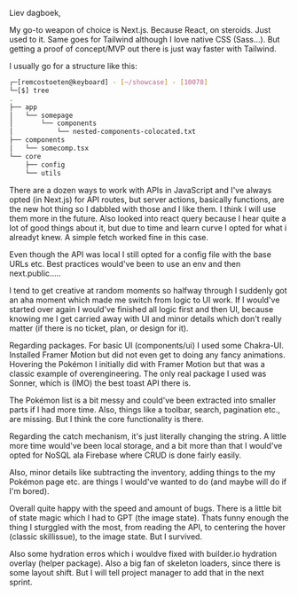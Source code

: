 Liev dagboek,

My go-to weapon of choice is Next.js. Because React, on steroids. Just used to it. Same goes for Tailwind although I love native CSS (Sass...). But getting a proof of concept/MVP out there is just way faster with Tailwind.

I usually go for a structure like this:
```bash
┌─[remcostoeten@keyboard] - [~/showcase] - [10078]
└─[$] tree                                                                                          [11:52:08]
.
├── app
│   └── somepage
│       └── components
│           └── nested-components-colocated.txt
├── components
│   └── somecomp.tsx
└── core
    ├── config
    └── utils
```

There are a dozen ways to work with APIs in JavaScript and I've always opted (in Next.js) for API routes, but server actions, basically functions, are the new hot thing so I dabbled with those and I like them. I think I will use them more in the future. Also looked into react query because I hear quite a lot of good things about it, but due to time and learn curve I opted for what i alreadyt knew. A simple fetch worked fine in this case.

Even though the API was local I still opted for a config file with the base URLs etc. Best practices would've been to use an env and then next.public.....

I tend to get creative at random moments so halfway through I suddenly got an aha moment which made me switch from logic to UI work. If I would've started over again I would've finished all logic first and then UI, because knowing me I get carried away with UI and minor details which don't really matter (if there is no ticket, plan, or design for it).

Regarding packages. For basic UI (components/ui) I used some Chakra-UI. Installed Framer Motion but did not even get to doing any fancy animations. Hovering the Pokémon I initially did with Framer Motion but that was a classic example of overengineering. The only real package I used was Sonner, which is (IMO) the best toast API there is.

The Pokémon list is a bit messy and could've been extracted into smaller parts if I had more time. Also, things like a toolbar, search, pagination etc., are missing. But I think the core functionality is there.

Regarding the catch mechanism, it's just literally changing the string. A little more time would've been local storage, and a bit more than that I would've opted for NoSQL ala Firebase where CRUD is done fairly easily.

Also, minor details like subtracting the inventory, adding things to the my Pokémon page etc. are things I would've wanted to do (and maybe will do if I'm bored).

Overall quite happy with the speed and amount of bugs. There is a little bit of state magic which  I had to GPT (the image state). Thats funny enough the thing I sturggled with the most, from reading the API, to centering the hover (classic skillissue), to the image state. But I survived.

Also some hydration erros which i wouldve fixed with builder.io hydration overlay (helper package). Also a big fan of skeleton loaders, since there is some layout shift. But I will tell project manager to add that in the next sprint.